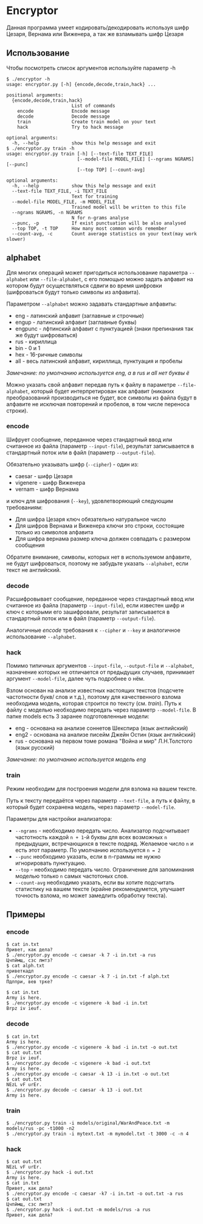 # Encryptor

Данная программа умеет кодировать/декодировать используя шифр Цезаря, 
Вернама или Виженера, а так же взламывать шифр Цезаря

## Использование

Чтобы посмотреть список аргументов используйте параметр -h
```
$ ./encryptor -h
usage: encryptor.py [-h] {encode,decode,train,hack} ...

positional arguments:
  {encode,decode,train,hack}
                        List of commands
    encode              Encode message
    decode              Decode message
    train               Create train model on your text
    hack                Try to hack message

optional arguments:
  -h, --help            show this help message and exit
$ ./encryptor.py train -h
usage: encryptor.py train [-h] [--text-file TEXT_FILE]
                          [--model-file MODEL_FILE] [--ngrams NGRAMS] [--punc]
                          [--top TOP] [--count-avg]

optional arguments:
  -h, --help            show this help message and exit
  --text-file TEXT_FILE, -i TEXT_FILE
                        Text for training
  --model-file MODEL_FILE, -m MODEL_FILE
                        Trained model will be written to this file
  --ngrams NGRAMS, -n NGRAMS
                        N for n-grams analyse
  --punc, -p            If exist punctuation will be also analysed
  --top TOP, -t TOP     How many most common words remember
  --count-avg, -c       Count average statistics on your text(may work slower)
```

## alphabet

Для многих операций может пригодиться использование параметра `--alphabet` или
`--file-alphabet`, с его помощью можно задать алфавит на котором будут 
осуществляться сдвиги во время шифровки (шифроваться будут только символы из алфавита).

Параметром `--alphabet` можно задавать стандартные алфавиты:
* eng - латинский алфавит (заглавные и строчные)
* engup - латинский алфавит (заглавные буквы)
* engpunc - лфтинский алфавит с пунктуацией (знаки препинания так же будут шифроваться)
* rus - кириллица
* bin - 0 и 1
* hex - 16-ричные символы
* all - весь латинский алфавит, кириллица, пунктуация и пробелы

*Замечание: по умолчанию используется eng, а в rus и all нет буквы ё*

Можно указать свой алфавит передав путь к файлу в параметре `--file-alphabet`, 
который будет интерпретирован как алфавит 
(никаких преобразований производиться не будет, все символы из файла будут в алфавите
не исключая повторений и пробелов, в том числе переноса строки).
### encode

Шифрует сообщение, переданное через стандартный ввод или считанное из файла 
(параметр `--input-file`), результат записывается в стандартный поток или
в файл (параметр `--output-file`). 

Обязательно указывать шифр (`--cipher`) - один из:
* caesar - шифр Цезаря
* vigenere - шифр Виженера
* vernam - шифр Вернама

и ключ для шифрования (`--key`), удовлетворяющий следующим требованиям:
* Для шифра Цезаря ключ обязательно натуральное число
* Для шифров Вернама и Виженера ключи это строки, состоящие только из символов алфавита
* Для шифра вернама размер ключа должен совпадать с размером сообщения

Обратите внимание, символы, которых нет в используемом алфавите, не будут шифроваться,
поэтому не забудьте указать `--alphabet`, если текст не английский.
### decode

Расшифровывает сообщение, переданное через стандартный ввод или считанное из файла 
(параметр `--input-file`), если известен шифр и ключ с которыми его зашифровали, 
результат записывается в стандартный поток или в файл (параметр `--output-file`). 

Аналогичные *encode* требования к `--cipher` и `--key` и аналогичное
использование `--alphabet`.

### hack

Помимо типичных аргументов `--input-file`, `--output-file` и `--alphabet`,
назначение которых не отличается от предыдущих случаев, принимает аргумент 
`--model-file`, далее чуть подробнее о нём.

Взлом основан на анализе известных настоящих текстов (подсчете частотности букв/
слов и т.д.), поэтому для качественного взлома необходима модель, которая строится 
по тексту (см. *train*). Путь к файлу с моделью необходимо передать через параметр
`--model-file`. В папке models есть 3 заранее подготовленные модели:
* eng - основана на анализе соннетов Шекспира (язык английский)
* eng2 - основана на анализе писейм Джейн Остин (язык английский)
* rus - основана на первом томе романа "Война и мир" Л.Н.Толстого (язык русский)

*Замечание: по умолчанию используется модель eng*

### train

Режим необходим для построения модели для взлома на вашем тексте.

Путь к тексту передаётся через параметр `--text-file`, а путь к файлу, 
в который будет сохранена модель, через параметр `--model-file`.

Параметры для настройки анализатора:
* `--ngrams` - необходимо передать число. Анализатор подсчитывает частотность 
каждой `n + 1`-й буквы для всех возможных `n` предыдущих, 
встречающихся в тексте подряд. Желаемое число `n` и есть этот параметр. По
умолчанию используется `n = 2`
* `--punc` необходимо указать, если в n-граммы не нужно игнорировать пунктуацию.
* `--top` - необходимо передать число. Ограничение для запоминания моделью только 
`n` самых частотоных слов.
* `--count-avg` необходимо указать, если вы хотите подсчитать статистику на вашем
тексте (крайне рекомендумется, улучшает точность взлома, но может замедлить 
обработку текста).

## Примеры

### encode

```
$ cat in.txt
Привет, как дела?
$ ./encryptor.py encode -c caesar -k 7 -i in.txt -a rus
Цчпймщ, сзс лмтз?
$ cat alph.txt 
приветкадл
$ ./encryptor.py encode -c caesar -k 7 -i in.txt -f alph.txt 
Пдлпри, вев трке?

$ cat in.txt 
Army is here.
$ ./encryptor.py encode -c vigenere -k bad -i in.txt
Brpz iv ieuf.
```

### decode

```
$ cat in.txt 
Army is here.
$ ./encryptor.py encode -c vigenere -k bad -i in.txt -o out.txt
$ cat out.txt 
Brpz iv ieuf.
$ ./encryptor.py decode -c vigenere -k bad -i out.txt
Army is here.
$ ./encryptor.py encode -c caesar -k 13 -i in.txt -o out.txt
$ cat out.txt 
NEzL vF urEr.
$ ./encryptor.py decode -c caesar -k 13 -i out.txt
Army is here.
```

### train

```
$ ./encryptor.py train -i models/original/WarAndPeace.txt -m models/rus -pc -t1000 -n2
$ ./encryptor.py train -i mytext.txt -m mymodel.txt -t 3000 -c -n 4
```

### hack

```
$ cat out.txt 
NEzL vF urEr.
$ ./encryptor.py hack -i out.txt
Army is here.
$ cat in.txt 
Привет, как дела?
$ ./encryptor.py encode -c caesar -k7 -i in.txt -o out.txt -a rus
$ cat out.txt 
Цчпймщ, сзс лмтз?
$ ./encryptor.py hack -i out.txt -m models/rus -a rus
Привет, как дела?
```
